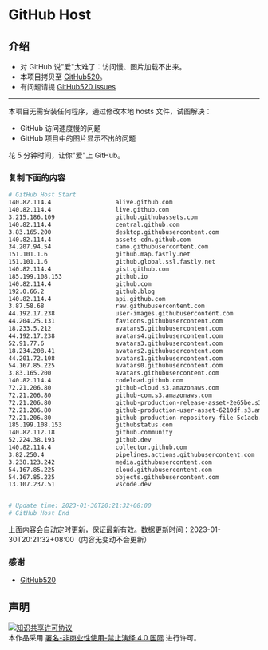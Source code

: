 # GitHub Host
## 介绍
- 对 GitHub 说"爱"太难了：访问慢、图片加载不出来。
- 本项目拷贝至 [GitHub520](https://github.com/521xueweihan/GitHub520)。
- 有问题请提 [GitHub520 issues](https://github.com/521xueweihan/GitHub520/issues/new)

---

本项目无需安装任何程序，通过修改本地 hosts 文件，试图解决：
- GitHub 访问速度慢的问题
- GitHub 项目中的图片显示不出的问题

花 5 分钟时间，让你"爱"上 GitHub。

### 复制下面的内容
```bash
# GitHub Host Start
140.82.114.4                  alive.github.com
140.82.114.4                  live.github.com
3.215.186.109                 github.githubassets.com
140.82.114.4                  central.github.com
3.83.165.200                  desktop.githubusercontent.com
140.82.114.4                  assets-cdn.github.com
34.207.94.54                  camo.githubusercontent.com
151.101.1.6                   github.map.fastly.net
151.101.1.6                   github.global.ssl.fastly.net
140.82.114.4                  gist.github.com
185.199.108.153               github.io
140.82.114.4                  github.com
192.0.66.2                    github.blog
140.82.114.4                  api.github.com
3.87.58.68                    raw.githubusercontent.com
44.192.17.238                 user-images.githubusercontent.com
44.204.25.131                 favicons.githubusercontent.com
18.233.5.212                  avatars5.githubusercontent.com
44.192.17.238                 avatars4.githubusercontent.com
52.91.77.6                    avatars3.githubusercontent.com
18.234.208.41                 avatars2.githubusercontent.com
44.201.72.108                 avatars1.githubusercontent.com
54.167.85.225                 avatars0.githubusercontent.com
3.83.165.200                  avatars.githubusercontent.com
140.82.114.4                  codeload.github.com
72.21.206.80                  github-cloud.s3.amazonaws.com
72.21.206.80                  github-com.s3.amazonaws.com
72.21.206.80                  github-production-release-asset-2e65be.s3.amazonaws.com
72.21.206.80                  github-production-user-asset-6210df.s3.amazonaws.com
72.21.206.80                  github-production-repository-file-5c1aeb.s3.amazonaws.com
185.199.108.153               githubstatus.com
140.82.112.18                 github.community
52.224.38.193                 github.dev
140.82.114.4                  collector.github.com
3.82.250.4                    pipelines.actions.githubusercontent.com
3.238.123.242                 media.githubusercontent.com
54.167.85.225                 cloud.githubusercontent.com
54.167.85.225                 objects.githubusercontent.com
13.107.237.51                 vscode.dev


# Update time: 2023-01-30T20:21:32+08:00
# GitHub Host End

```
上面内容会自动定时更新，保证最新有效。数据更新时间：2023-01-30T20:21:32+08:00（内容无变动不会更新）

### 感谢

- [GitHub520](https://github.com/521xueweihan/GitHub520)

## 声明
<a rel="license" href="https://creativecommons.org/licenses/by-nc-nd/4.0/deed.zh"><img alt="知识共享许可协议" style="border-width: 0" src="https://licensebuttons.net/l/by-nc-nd/4.0/88x31.png"></a><br>本作品采用 <a rel="license" href="https://creativecommons.org/licenses/by-nc-nd/4.0/deed.zh">署名-非商业性使用-禁止演绎 4.0 国际</a> 进行许可。